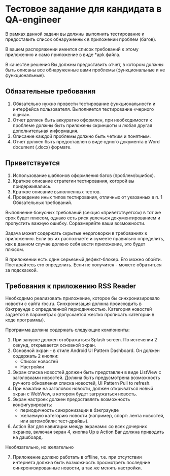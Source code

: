 # Тестовое задание для кандидата в QA-engineer

В рамках данной задачи вы должны выполнить тестирование и предоставить список обнаруженных в приложении проблем (багов).

В вашем распоряжении имеется список требований к этому приложению и само приложение в виде *apk файла.

В качестве решения Вы должны предоставить отчет, в котором должны быть описаны все обнаруженные вами проблемы (функциональные и не функциональные).

## Обязательные требования

1. Обязательно нужно провести тестирование функциональности и интерфейса пользователя. Выполняется тестирование «черного ящика». 
2. Отчет должен быть аккуратно оформлен, при необходимости к проблеме должны быть приложены скриншоты и любая другая дополнительная информация.
3. Описание каждой проблемы должно быть четким и понятным.
4. Отчет должен быть предоставлен в виде одного документа в Word document (.docx) формате.

## Приветствуется

1. Использование шаблонов оформления багов (проблем/ошибок).
2. Краткое описание стратегии тестирования, которой вы придерживались.
3. Краткое описание выполненных тестов.
4. Проведение иных типов тестирования, отличных от указанных в п. 1 Обязательных требований.


Выполнение бонусных требований (секция «приветствуется») в тот же срок будет
плюсом, однако есть риск увлечься документированием и пропустить важную
ошибку. Соразмеряйте ваши возможности.

Задача может содержать скрытые недоговорки в требованиях к приложению. Если
вы их распознаете и сумеете правильно определить, как в данном случае должно
себя вести приложение, это будет плюсом. 

В приложении есть один серьезный дефект-блокер. Его можно обойти. Постарайтесь его определить. Если не получится - можете обратиться за подсказкой.

## Требования к приложению RSS Reader

Необходимо реализовать приложение, которое бы синхронизировало новости с
сайта rbc.ru. Синхронизация должна происходить в бэкграунде с определенной
периодичностью. Категория новостей задается в параметрах (допускается жестко
прописать категории в коде программы).

Программа должна содержать следующие компоненты:

1. При запуске должен отображаться Splash screen. По истечении 2 секунд, открывается основной экран.
2. Основной экран - в стиле Android UI Pattern Dashboard. Он должен содержать 2 кнопки:
    * Список новостей
    * Настройки
3. Экран списка новостей должен быть представлен в виде ListView с заголовками
новостей. Должна быть предусмотрена возможность ручного обновления списка новостей, UI Pattern Pull to refresh.
4. При нажатии на заголовок новости, должен открываться новый экран с WebView, в котором будет загружаться новость.
5. Экран настроек должен предоставлять возможность конфигурировать:
    * периодичность синхронизации в бэкграунде
    * желаемую категорию новости (например, спорт: лента новостей, или автомобили: тест-драйвы).
6. Action Bar для навигации между экранами: со всех дочерних экранов, включая экран 4, кнопка Up в Action Bar должна приводить на дашбоард.

Необязательно, но желательно
 
7. Приложение должно работать в offline, т.е. при отсутствии интернета должна быть возможность просмотреть последние синхронизированные новости, а так же менять настройки.